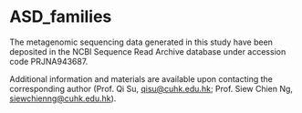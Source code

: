 # ASD_families

The metagenomic sequencing data generated in this study have been deposited in the NCBI Sequence Read Archive database under accession code PRJNA943687.

Additional information and materials are available upon contacting the corresponding author (Prof. Qi Su, qisu@cuhk.edu.hk; Prof. Siew Chien Ng, siewchienng@cuhk.edu.hk).
